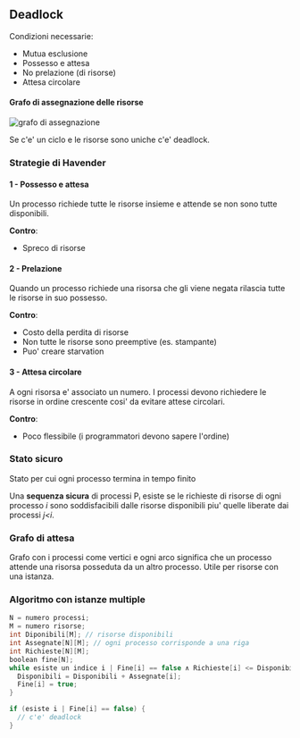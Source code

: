 ## Deadlock

Condizioni necessarie:
- Mutua esclusione
- Possesso e attesa
- No prelazione (di risorse)
- Attesa circolare


#### Grafo di assegnazione delle risorse

![grafo di assegnazione](https://i.imgur.com/yKlv0Lu.png)

Se c'e' un ciclo e le risorse sono uniche c'e' deadlock.


### Strategie di Havender

#### 1 - Possesso e attesa
Un processo richiede tutte le risorse insieme e attende se non sono tutte disponibili.

**Contro**:
- Spreco di risorse


#### 2 - Prelazione

Quando un processo richiede una risorsa che gli viene negata rilascia tutte le risorse in suo possesso.

**Contro**:
- Costo della perdita di risorse
- Non tutte le risorse sono preemptive (es. stampante)
- Puo' creare starvation

#### 3 - Attesa circolare

A ogni risorsa e' associato un numero. I processi devono richiedere le risorse in ordine crescente cosi' da evitare attese circolari.

**Contro**:
- Poco flessibile (i programmatori devono sapere l'ordine)

### Stato sicuro

Stato per cui ogni processo termina in tempo finito

Una **sequenza sicura** di processi Pᵢ esiste se le richieste di risorse di ogni processo *i* sono soddisfacibili dalle risorse disponibili piu' quelle liberate dai processi *j<i*.

### Grafo di attesa

Grafo con i processi come vertici e ogni arco significa che un processo attende una risorsa posseduta da un altro processo. Utile per risorse con una istanza.

### Algoritmo con istanze multiple

```c
N = numero processi;
M = numero risorse;
int Diponibili[M]; // risorse disponibili
int Assegnate[N][M]; // ogni processo corrisponde a una riga
int Richieste[N][M];
boolean fine[N];
while esiste un indice i | Fine[i] == false ∧ Richieste[i] <= Disponibili {
  Disponibili = Disponibili + Assegnate[i];
  Fine[i] = true;
}

if (esiste i | Fine[i] == false) {
  // c'e' deadlock
}
```
